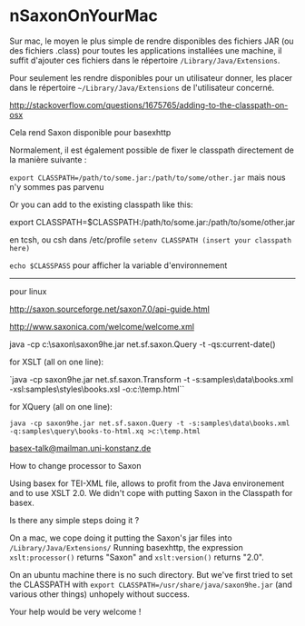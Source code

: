 nSaxonOnYourMac
======

Sur mac, le moyen le plus simple de rendre disponibles des fichiers JAR (ou des fichiers .class) pour toutes les applications installées une machine, il suffit d'ajouter ces fichiers dans le répertoire `/Library/Java/Extensions`.

Pour seulement les rendre disponibles pour un utilisateur donner, les placer dans le répertoire `~/Library/Java/Extensions` de l'utilisateur concerné.

http://stackoverflow.com/questions/1675765/adding-to-the-classpath-on-osx

Cela rend Saxon disponible pour basexhttp

Normalement, il est également possible de fixer le classpath directement de la manière suivante :

`export CLASSPATH=/path/to/some.jar:/path/to/some/other.jar`
mais nous n'y sommes pas parvenu

Or you can add to the existing classpath like this:

export CLASSPATH=$CLASSPATH:/path/to/some.jar:/path/to/some/other.jar


en tcsh, ou csh
dans /etc/profile
`setenv CLASSPATH (insert your classpath here)`

`echo $CLASSPASS`
pour afficher la variable d'environnement


------

pour linux

http://saxon.sourceforge.net/saxon7.0/api-guide.html

http://www.saxonica.com/welcome/welcome.xml

java -cp c:\saxon\saxon9he.jar net.sf.saxon.Query -t -qs:current-date()

for XSLT (all on one line):

`java -cp saxon9he.jar net.sf.saxon.Transform -t -s:samples\data\books.xml
     -xsl:samples\styles\books.xsl -o:c:\temp.html``

for XQuery (all on one line):

`java -cp saxon9he.jar net.sf.saxon.Query -t -s:samples\data\books.xml -q:samples\query\books-to-html.xq >c:\temp.html`

basex-talk@mailman.uni-konstanz.de

How to change processor to Saxon

Using basex for TEI-XML file, allows to profit from the Java environement and to use XSLT 2.0.
We didn't cope with putting Saxon in the Classpath for basex.

Is there any simple steps doing it ?

On a mac, we cope doing it putting the Saxon's jar files into `/Library/Java/Extensions/`
Running basexhttp, the expression `xslt:processor()` returns "Saxon" and `xslt:version()` returns "2.0".

On an ubuntu machine there is no such directory. But we've first tried to set the CLASSPATH with `export CLASSPATH=/usr/share/java/saxon9he.jar` (and various other things) unhopely without success.

Your help would be very welcome !
